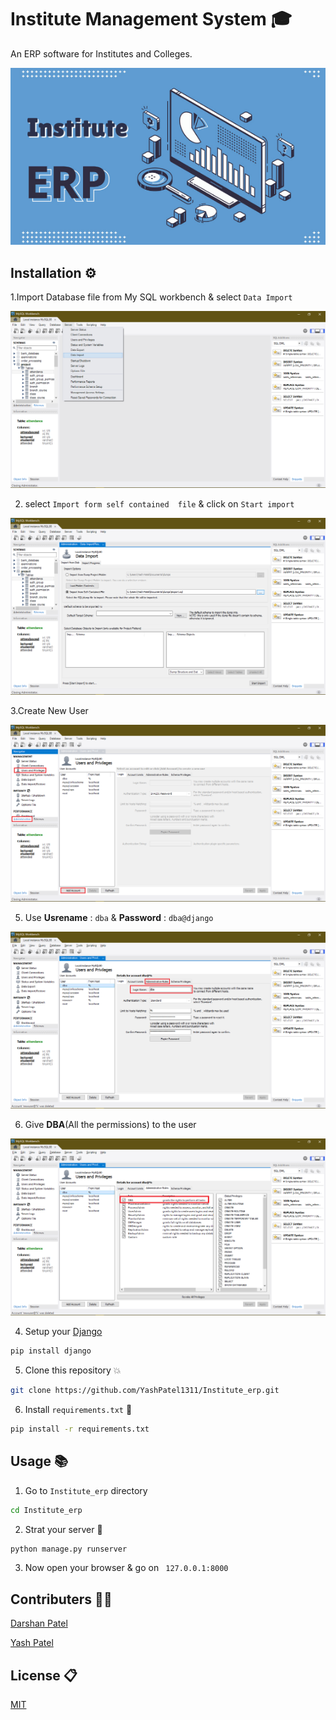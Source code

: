 # Institute Management System 🎓

An ERP software for Institutes and Colleges.

<img src="images/Institute.png">


## Installation ⚙️

1.Import Database file from My SQL workbench & select ``` Data Import ``` 

<img src="images/database.png">


2. select ``` Import form self contained  file ``` & click on ``` Start import ```


<img src="images/database2.png">


3.Create New User

<img src="images/database3.png">

5. Use **Usrename** :  ```dba``` & **Password** : ```dba@django```

<img src="images/database4.png">

6. Give **DBA**(All the permissions) to the user

<img src="images/database5.png">

4. Setup your [Django](https://docs.djangoproject.com/en/3.0/topics/install/)
```bash
pip install django
```
5. Clone this repository 💥
```bash
git clone https://github.com/YashPatel1311/Institute_erp.git
```
6. Install ```requirements.txt``` 🎉
```bash
pip install -r requirements.txt
```

## Usage 📚

1. Go to ```Institute_erp``` directory
```bash
cd Institute_erp
```

2. Strat your server 🚀
```bash
python manage.py runserver
```

3. Now open your browser & go on ``` 127.0.0.1:8000```


## Contributers 👨‍💻

[Darshan Patel](https://github.com/darshanpatel44)

[Yash Patel](https://github.com/YashPatel1311)

## License 📋
[MIT](https://choosealicense.com/licenses/mit/)

